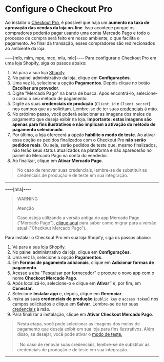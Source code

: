 # Configure o Checkout Pro

Ao instalar o [Checkout Pro](/developers/pt/docs/checkout-pro/landing), é possível que haja um **aumento na taxa de aprovação das vendas da loja on-line**. Isso acontece porque os compradores poderão pagar usando uma conta Mercado Pago e todo o processo de compra será feito em nosso ambiente, o que facilita o pagamento. Ao final da transação, esses compradores são redirecionados ao ambiente da loja.

----[mlb, mlm, mpe, mco, mlu, mlc]----
Para configurar o Checkout Pro em uma loja Shopify, siga os passos abaixo:

1. Vá para a sua loja [Shopify](https://accounts.shopify.com/store-login).
2. No painel administrativo da loja, clique em **Configurações**.
3. Uma vez lá, selecione a opção **Pagamentos**. Depois clique no botão **Escolher um provedor**.
4. Digite "Mercado Pago" na barra de busca. Após encontrá-lo, selecione-o como o seu método de pagamento.
5. Digite as suas **credenciais de produção** (`Client_id` e `Client_secret`) nos campos que as solicitam. Lembre-se de ter suas [credenciais](/developers/pt/docs/shopify/additional-content/credentials) à mão. 
6. No próximo passo, você poderá selecionar as imagens dos meios de pagamento que deseja exibir na loja. **Importante: estas imagens são apenas para fins ilustrativos e não implicam a ativação do método de pagamento selecionado**.
7. Por último, a loja oferecerá a opção **habilite o modo de teste**. Ao ativar essa opção os pedidos finalizados com o Checkout Pro **não serão pedidos reais**. Ou seja, serão pedidos de teste que, mesmo finalizados, não terão seus status atualizados na plataforma e não aparecerão no painel do Mercado Pago na conta do vendedor.
8. Ao finalizar, clique em **Ativar Mercado Pago**.
 
> No caso de renovar suas credenciais, lembre-se de substituir as credenciais de produção e de teste em sua integração.

------------
----[mla]----
> WARNING
>
> Atenção
>
> Caso esteja utilizando a versão antiga do app Mercado Pago ("Mercado Pago"), [clique aqui](/developers/pt/docs/shopify/how-tos/migration) para saber como migrar para a versão atual ("Checkout Mercado Pago").

Para instalar o Checkout Pro em sua loja Shopify, siga os passos abaixo:

1. Vá para a sua loja [Shopify](https://accounts.shopify.com/store-login).
2. No painel administrativo da loja, clique em **Configurações**.
3. Uma vez lá, selecione a opção **Pagamentos**. 
4. Em **Formas de pagamento adicionais**, clique em **Adicionar formas de pagamento**.
5. Acesse a aba "Pesquisar por fornecedor" e procure o novo app com o nome **Checkout Mercado Pago**.
6. Após localizá-lo, selecione-o e clique em **Ativar”** e, por fim, em **Conectar**.
7. Selecione **Instalar app** e, depois, clique em **Gerenciar**.
8. Insira as suas **credenciais de produção** (`public key` e `access token`) nos campos solicitados e clique em **Salvar**. Lembre-se de ter suas [credenciais](/developers/pt/docs/shopify/additional-content/credentials) à mão.
9. Para finalizar a instalação, clique em **Ativar Checkout Mercado Pago**.

> Nesta etapa, você pode selecionar as imagens dos meios de pagamento que deseja exibir em sua loja para fins ilustrativos. Além disso, se desejar, você pode ativar o [modo de teste.](/developers/pt/docs/shopify/sales-processing/integration-test)
> <br/><br/>`
> No caso de renovar suas credenciais, lembre-se de substituir as credenciais de produção e de teste em sua integração.

------------